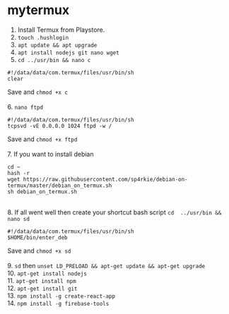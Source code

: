 # mytermux
1. Install Termux from Playstore.
2. `touch .hushlogin`
3. `apt update && apt upgrade`
4. `apt install nodejs git nano wget`
5. `cd ../usr/bin && nano c`
```
#!/data/data/com.termux/files/usr/bin/sh
clear
```
Save and `chmod +x c`
<br /><br />6. `nano ftpd`
```
#!/data/data/com.termux/files/usr/bin/sh
tcpsvd -vE 0.0.0.0 1024 ftpd -w /
```
Save and `chmod +x ftpd`
<br /><br />7. If you want to install debian
```
cd ~
hash -r
wget https://raw.githubusercontent.com/sp4rkie/debian-on-termux/master/debian_on_termux.sh
sh debian_on_termux.sh
```
<br />8. If all went well then create your shortcut bash script
`cd  ../usr/bin && nano sd`
```
#!/data/data/com.termux/files/usr/bin/sh
$HOME/bin/enter_deb
```
Save and `chmod +x sd`
<br /><br />9. `sd` then `unset LD_PRELOAD && apt-get update && apt-get upgrade`
<br />10. `apt-get install nodejs`
<br />11. `apt-get install npm`
<br />12. `apt-get install git`
<br />13. `npm install -g create-react-app`
<br />14. `npm install -g firebase-tools`
